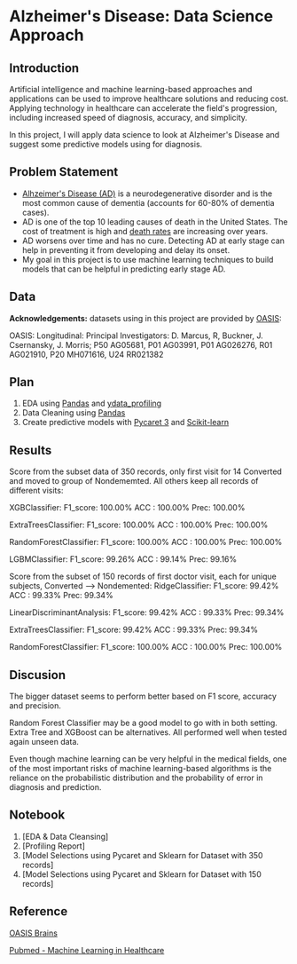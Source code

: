 # Alzheimer's Disease: Data Science Approach

## Introduction
Artificial intelligence and machine learning-based approaches and applications can be used to improve healthcare solutions and reducing cost. Applying technology in healthcare can accelerate the field's progression, including increased speed of diagnosis, accuracy, and simplicity.

In this project, I will apply data science to look at Alzheimer's Disease and suggest some predictive models using for diagnosis.


## Problem Statement
- [Alhzeimer's Disease (AD)](https://www.cdc.gov/aging/aginginfo/alzheimers.htm) is a neurodegenerative disorder and is the most common cause of dementia (accounts for 60-80% of dementia cases).
- AD is one of the top 10 leading causes of death in the United States. The cost of treatment is high and [death rates](https://www.cdc.gov/nchs/data/databriefs/db116.pdf) are increasing over years.
- AD worsens over time and has no cure. Detecting AD at early stage can help in preventing it from developing and delay its onset.
- My goal in this project is to use machine learning techniques to build models that can be helpful in predicting early stage AD.

## Data
<b>Acknowledgements:</b> datasets using in this project are provided by [OASIS](https://www.oasis-brains.org/#data):

 OASIS: Longitudinal: Principal Investigators: D. Marcus, R, Buckner, J. Csernansky, J. Morris; P50 AG05681, P01 AG03991, P01 AG026276, R01 AG021910, P20 MH071616, U24 RR021382


## Plan
1. EDA using [Pandas](https://pandas.pydata.org/) and [ydata_profiling](https://pypi.org/project/ydata-profiling/)
2. Data Cleaning using [Pandas](https://pandas.pydata.org/)
3. Create predictive models with [Pycaret 3](https://pycaret.org/) and [Scikit-learn](https://scikit-learn.org/stable/)


## Results

Score from the subset data of 350 records, only first visit for 14 Converted and moved to group of Nondememted. All others keep all records of different visits:

XGBClassifier:
F1_score: 100.00%
ACC : 100.00%
Prec: 100.00%

ExtraTreesClassifier:
F1_score: 100.00%
ACC : 100.00%
Prec: 100.00%

RandomForestClassifier:
F1_score: 100.00%
ACC : 100.00%
Prec: 100.00%

LGBMClassifier:
F1_score: 99.26%
ACC : 99.14%
Prec: 99.16%

Score from the subset of 150 records of first doctor visit, each for unique subjects, Converted --> Nondemented:
RidgeClassifier:
F1_score: 99.42%
ACC : 99.33%
Prec: 99.34%

LinearDiscriminantAnalysis:
F1_score: 99.42%
ACC : 99.33%
Prec: 99.34%

ExtraTreesClassifier:
F1_score: 99.42%
ACC : 99.33%
Prec: 99.34%

RandomForestClassifier:
F1_score: 100.00%
ACC : 100.00%
Prec: 100.00%

## Discusion

The bigger dataset seems to perform better based on F1 score, accuracy and precision.

Random Forest Classifier may be a good model to go with in both setting. Extra Tree and XGBoost can be alternatives. All performed well when tested again unseen data.

Even though machine learning can be very helpful in the medical fields, one of the most important risks of machine learning-based algorithms is the reliance on the probabilistic distribution and the probability of error in diagnosis and prediction.

## Notebook
1. [EDA & Data Cleansing]
2. [Profiling Report]
3. [Model Selections using Pycaret and Sklearn for Dataset with 350 records]
4. [Model Selections using Pycaret and Sklearn for Dataset with 150 records]

## Reference
[OASIS Brains](https://www.oasis-brains.org/#data)

[Pubmed - Machine Learning in Healthcare](https://www.ncbi.nlm.nih.gov/pmc/articles/PMC8822225/)

